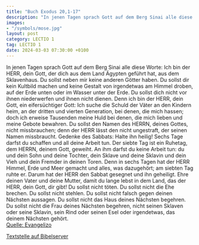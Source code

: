 ```yaml
---
title: "Buch Exodus 20,1-17"
description: "In jenen Tagen sprach Gott auf dem Berg Sinai alle diese Worte: Ich bin der HERR, dein Gott, der dich aus dem Land Ägypten geführt hat, aus dem Sklavenhaus. Du sollst neben mir keine anderen Götter haben. Du sollst dir kein Kultbild machen und keine Gestalt von irgendetwas am Him...."
images:
- "/symbols/mose.jpg"
layout: post
category: LECTIO 1
tag: LECTIO 1
date: 2024-03-03 07:30:00 +0100
---
```

In jenen Tagen sprach Gott auf dem Berg Sinai alle diese Worte:
Ich bin der HERR, dein Gott, der dich aus dem Land Ägypten geführt hat, aus dem Sklavenhaus.
Du sollst neben mir keine anderen Götter haben.
Du sollst dir kein Kultbild machen und keine Gestalt von irgendetwas am Himmel droben, auf der Erde unten oder im Wasser unter der Erde.<!--more-->
Du sollst dich nicht vor ihnen niederwerfen und ihnen nicht dienen. Denn ich bin der HERR, dein Gott, ein eifersüchtiger Gott: Ich suche die Schuld der Väter an den Kindern heim, an der dritten und vierten Generation, bei denen, die mich hassen;
doch ich erweise Tausenden meine Huld bei denen, die mich lieben und meine Gebote bewahren.
Du sollst den Namen des HERRN, deines Gottes, nicht missbrauchen; denn der HERR lässt den nicht ungestraft, der seinen Namen missbraucht.
Gedenke des Sabbats: Halte ihn heilig!
Sechs Tage darfst du schaffen und all deine Arbeit tun.
Der siebte Tag ist ein Ruhetag, dem HERRN, deinem Gott, geweiht. An ihm darfst du keine Arbeit tun: du und dein Sohn und deine Tochter, dein Sklave und deine Sklavin und dein Vieh und dein Fremder in deinen Toren.
Denn in sechs Tagen hat der HERR Himmel, Erde und Meer gemacht und alles, was dazugehört; am siebten Tag ruhte er. Darum hat der HERR den Sabbat gesegnet und ihn geheiligt.
Ehre deinen Vater und deine Mutter, damit du lange lebst in dem Land, das der HERR, dein Gott, dir gibt!
Du sollst nicht töten.
Du sollst nicht die Ehe brechen.
Du sollst nicht stehlen.
Du sollst nicht falsch gegen deinen Nächsten aussagen.
Du sollst nicht das Haus deines Nächsten begehren. Du sollst nicht die Frau deines Nächsten begehren, nicht seinen Sklaven oder seine Sklavin, sein Rind oder seinen Esel oder irgendetwas, das deinem Nächsten gehört.<br>
[Quelle: Evangelizo](https://evangeliumtagfuertag.org/DE/gospel)

[Textstelle auf Bibelserver](https://www.bibleserver.com/EU/2.Mose20,1-17)
